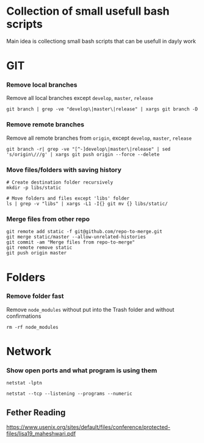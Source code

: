 # Collection of small usefull bash scripts

Main idea is collectiong small bash scripts that can be usefull in dayly work


# GIT
### Remove local branches
Remove all local branches except `develop`, `master`, `release`
```
git branch | grep -ve "develop\|master\|release" | xargs git branch -D
```

### Remove remote branches
Remove all remote branches from `origin`, except `develop`, `master`, `release`
```
git branch -r| grep -ve "[^-]develop\|master\|release" | sed 's/origin\///g' | xargs git push origin --force --delete 
```

### Move files/folders with saving history
```
# Create destination folder recursively
mkdir -p libs/static

# Move folders and files except 'libs' folder
ls | grep -v "libs" | xargs -L1 -I{} git mv {} libs/static/
```

### Merge files from other repo
```
git remote add static -f git@github.com/repo-to-merge.git
git merge static/master --allow-unrelated-histories
git commit -am "Merge files from repo-to-merge"
git remote remove static
git push origin master
```

# Folders

### Remove folder fast
Remove `node_modules` without put into the Trash folder and without confirmations
```
rm -rf node_modules 
```

# Network

### Show open ports and what program is using them
```
netstat -lptn
```
```
netstat --tcp --listening --programs --numeric
```

## Fether Reading
https://www.usenix.org/sites/default/files/conference/protected-files/lisa19_maheshwari.pdf

